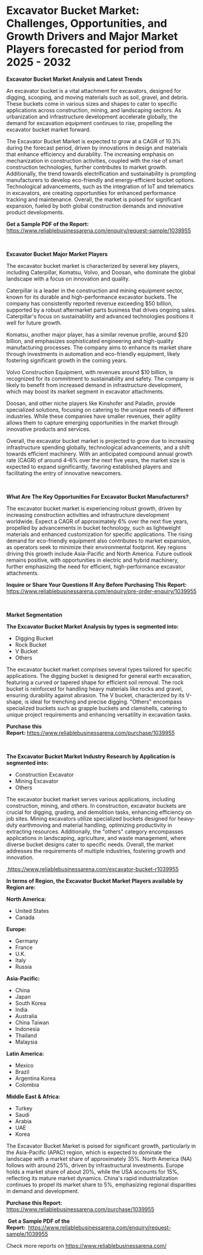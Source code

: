 <p><h1>Excavator Bucket Market: Challenges, Opportunities, and Growth Drivers and Major Market Players forecasted for period from 2025 - 2032</h1></p><p><strong>Excavator Bucket Market Analysis and Latest Trends</strong></p>
<p><p>An excavator bucket is a vital attachment for excavators, designed for digging, scooping, and moving materials such as soil, gravel, and debris. These buckets come in various sizes and shapes to cater to specific applications across construction, mining, and landscaping sectors. As urbanization and infrastructure development accelerate globally, the demand for excavation equipment continues to rise, propelling the excavator bucket market forward.</p><p>The Excavator Bucket Market is expected to grow at a CAGR of 10.3% during the forecast period, driven by innovations in design and materials that enhance efficiency and durability. The increasing emphasis on mechanization in construction activities, coupled with the rise of smart construction technologies, further contributes to market growth. Additionally, the trend towards electrification and sustainability is prompting manufacturers to develop eco-friendly and energy-efficient bucket options. Technological advancements, such as the integration of IoT and telematics in excavators, are creating opportunities for enhanced performance tracking and maintenance. Overall, the market is poised for significant expansion, fueled by both global construction demands and innovative product developments.</p></p>
<p><strong>Get a Sample PDF of the Report:&nbsp;</strong> <a href="https://www.reliablebusinessarena.com/enquiry/request-sample/1039955?utm_campaign=2288&utm_medium=2&utm_source=Github&utm_content=ia&utm_term=17022025&utm_id=excavator-bucket">https://www.reliablebusinessarena.com/enquiry/request-sample/1039955</a></p>
<p>&nbsp;</p>
<p><strong>Excavator Bucket Major Market Players</strong></p>
<p><p>The excavator bucket market is characterized by several key players, including Caterpillar, Komatsu, Volvo, and Doosan, who dominate the global landscape with a focus on innovation and quality. </p><p>Caterpillar is a leader in the construction and mining equipment sector, known for its durable and high-performance excavator buckets. The company has consistently reported revenue exceeding $50 billion, supported by a robust aftermarket parts business that drives ongoing sales. Caterpillar's focus on sustainability and advanced technologies positions it well for future growth.</p><p>Komatsu, another major player, has a similar revenue profile, around $20 billion, and emphasizes sophisticated engineering and high-quality manufacturing processes. The company aims to enhance its market share through investments in automation and eco-friendly equipment, likely fostering significant growth in the coming years.</p><p>Volvo Construction Equipment, with revenues around $10 billion, is recognized for its commitment to sustainability and safety. The company is likely to benefit from increased demand in infrastructure development, which may boost its market segment in excavator attachments.</p><p>Doosan, and other niche players like Kinshofer and Paladin, provide specialized solutions, focusing on catering to the unique needs of different industries. While these companies have smaller revenues, their agility allows them to capture emerging opportunities in the market through innovative products and services.</p><p>Overall, the excavator bucket market is projected to grow due to increasing infrastructure spending globally, technological advancements, and a shift towards efficient machinery. With an anticipated compound annual growth rate (CAGR) of around 4–6% over the next five years, the market size is expected to expand significantly, favoring established players and facilitating the entry of innovative newcomers.</p></p>
<p>&nbsp;</p>
<p><strong>What Are The Key Opportunities For Excavator Bucket Manufacturers?</strong></p>
<p><p>The excavator bucket market is experiencing robust growth, driven by increasing construction activities and infrastructure development worldwide. Expect a CAGR of approximately 6% over the next five years, propelled by advancements in bucket technology, such as lightweight materials and enhanced customization for specific applications. The rising demand for eco-friendly equipment also contributes to market expansion, as operators seek to minimize their environmental footprint. Key regions driving this growth include Asia-Pacific and North America. Future outlook remains positive, with opportunities in electric and hybrid machinery, further emphasizing the need for efficient, high-performance excavator attachments.</p></p>
<p><strong>Inquire or Share Your Questions If Any Before Purchasing This Report:</strong> <a href="https://www.reliablebusinessarena.com/enquiry/pre-order-enquiry/1039955?utm_campaign=2288&utm_medium=2&utm_source=Github&utm_content=ia&utm_term=17022025&utm_id=excavator-bucket">https://www.reliablebusinessarena.com/enquiry/pre-order-enquiry/1039955</a></p>
<p>&nbsp;</p>
<p><strong>Market Segmentation</strong></p>
<p><strong>The Excavator Bucket Market Analysis by types is segmented into:</strong></p>
<p><ul><li>Digging Bucket</li><li>Rock Bucket</li><li>V Bucket</li><li>Others</li></ul></p>
<p><p>The excavator bucket market comprises several types tailored for specific applications. The digging bucket is designed for general earth excavation, featuring a curved or tapered shape for efficient soil removal. The rock bucket is reinforced for handling heavy materials like rocks and gravel, ensuring durability against abrasion. The V bucket, characterized by its V-shape, is ideal for trenching and precise digging. "Others" encompass specialized buckets such as grapple buckets and clamshells, catering to unique project requirements and enhancing versatility in excavation tasks.</p></p>
<p><strong>Purchase this Report:&nbsp;</strong><a href="https://www.reliablebusinessarena.com/purchase/1039955?utm_campaign=2288&utm_medium=2&utm_source=Github&utm_content=ia&utm_term=17022025&utm_id=excavator-bucket">https://www.reliablebusinessarena.com/purchase/1039955</a></p>
<p>&nbsp;</p>
<p><strong>The Excavator Bucket Market Industry Research by Application is segmented into:</strong></p>
<p><ul><li>Construction Excavator</li><li>Mining Excavator</li><li>Others</li></ul></p>
<p><p>The excavator bucket market serves various applications, including construction, mining, and others. In construction, excavator buckets are crucial for digging, grading, and demolition tasks, enhancing efficiency on job sites. Mining excavators utilize specialized buckets designed for heavy-duty earthmoving and material handling, optimizing productivity in extracting resources. Additionally, the "others" category encompasses applications in landscaping, agriculture, and waste management, where diverse bucket designs cater to specific needs. Overall, the market addresses the requirements of multiple industries, fostering growth and innovation.</p></p>
<p><a href="https://www.reliablebusinessarena.com/excavator-bucket-r1039955?utm_campaign=2288&utm_medium=2&utm_source=Github&utm_content=ia&utm_term=17022025&utm_id=excavator-bucket">&nbsp;https://www.reliablebusinessarena.com/excavator-bucket-r1039955</a></p>
<p><strong>In terms of Region, the Excavator Bucket Market Players available by Region are:</strong></p>
<p>
    <p> <strong> North America: </strong>
        <ul>
            <li>United States</li>
            <li>Canada</li>
        </ul>
        </p> 
    <p> <strong> Europe: </strong>
        <ul>
            <li>Germany</li>
            <li>France</li>
            <li>U.K.</li>
            <li>Italy</li>
            <li>Russia</li>
        </ul>
        </p> 
    <p> <strong> Asia-Pacific: </strong>
        <ul>
            <li>China</li>
            <li>Japan</li>
            <li>South Korea</li>
            <li>India</li>
            <li>Australia</li>
            <li>China Taiwan</li>
            <li>Indonesia</li>
            <li>Thailand</li>
            <li>Malaysia</li>
        </ul>
        </p> 
    <p> <strong> Latin America: </strong>
        <ul>
            <li>Mexico</li>
            <li>Brazil</li>
            <li>Argentina Korea</li>
            <li>Colombia</li>
        </ul>
        </p> 
    <p> <strong> Middle East & Africa: </strong>
        <ul>
            <li>Turkey</li>
            <li>Saudi</li>
            <li>Arabia</li>
            <li>UAE</li>
            <li>Korea</li>
        </ul>
    </p>
    </p>
<p><p>The Excavator Bucket Market is poised for significant growth, particularly in the Asia-Pacific (APAC) region, which is expected to dominate the landscape with a market share of approximately 35%. North America (NA) follows with around 25%, driven by infrastructural investments. Europe holds a market share of about 20%, while the USA accounts for 15%, reflecting its mature market dynamics. China's rapid industrialization continues to propel its market share to 5%, emphasizing regional disparities in demand and development.</p></p>
<p><strong>Purchase this Report: </strong><a href="https://www.reliablebusinessarena.com/purchase/1039955?utm_campaign=2288&utm_medium=2&utm_source=Github&utm_content=ia&utm_term=17022025&utm_id=excavator-bucket">https://www.reliablebusinessarena.com/purchase/1039955</a></p>
<p>&nbsp;<strong>Get a Sample PDF of the Report:&nbsp;&nbsp;</strong><a href="https://www.reliablebusinessarena.com/enquiry/request-sample/1039955?utm_campaign=2288&utm_medium=2&utm_source=Github&utm_content=ia&utm_term=17022025&utm_id=excavator-bucket">https://www.reliablebusinessarena.com/enquiry/request-sample/1039955</a></p>
<p><strong></strong></p>
<p>Check more reports on <a href="https://www.reliablebusinessarena.com/?utm_campaign=2288&utm_medium=2&utm_source=Github&utm_content=ia&utm_term=17022025&utm_id=excavator-bucket">https://www.reliablebusinessarena.com/</a></p>